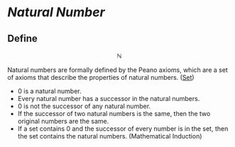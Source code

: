 # $Natural\ Number$

## Define

$$
\mathbb N
$$

Natural numbers are formally defined by the Peano axioms, which are a set of axioms that describe the properties of natural numbers. ([Set](./Set.md))

- $0$ is a natural number.
- Every natural number has a successor in the natural numbers.
- $0$ is not the successor of any natural number.
- If the successor of two natural numbers is the same, then the two original numbers are the same.
- If a set contains $0$ and the successor of every number is in the set, then the set contains the natural numbers. (Mathematical Induction)
